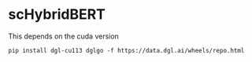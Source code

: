 # scHybridBERT
This depends on the cuda version
```
pip install dgl-cu113 dglgo -f https://data.dgl.ai/wheels/repo.html
```
